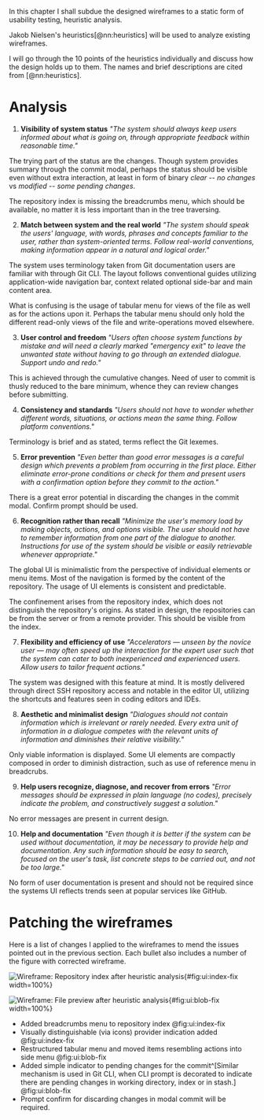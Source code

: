 In this chapter I shall subdue the designed wireframes to a static form of usability testing, heuristic analysis.

Jakob Nielsen's heuristics[@nn:heuristics] will be used to analyze existing wireframes.

I will go through the 10 points of the heuristics individually and discuss how the design holds up to them.
The names and brief descriptions are cited from [@nn:heuristics].

# Analysis

1. **Visibility of system status**
_"The system should always keep users informed about what is going on, through appropriate feedback within reasonable time."_

The trying part of the status are the changes.
Though system provides summary through the commit modal, perhaps the status should be visible even without extra interaction, at least in form of binary _clear -- no changes_ vs _modified -- some pending changes_.

The repository index is missing the breadcrumbs menu, which should be available, no matter it is less important than in the tree traversing.

2. **Match between system and the real world**
_"The system should speak the users' language, with words, phrases and concepts familiar to the user, rather than system-oriented terms. Follow real-world conventions, making information appear in a natural and logical order."_

The system uses terminology taken from Git documentation users are familiar with through Git CLI.
The layout follows conventional guides utilizing application-wide navigation bar, context related optional side-bar and main content area.

What is confusing is the usage of tabular menu for views of the file as well as for the actions upon it.
Perhaps the tabular menu should only hold the different read-only views of the file and write-operations moved elsewhere.

3. **User control and freedom**
_"Users often choose system functions by mistake and will need a clearly marked "emergency exit" to leave the unwanted state without having to go through an extended dialogue. Support undo and redo."_

This is achieved through the cumulative changes.
Need of user to commit is thusly reduced to the bare minimum, whence they can review changes before submitting.

4. **Consistency and standards**
_"Users should not have to wonder whether different words, situations, or actions mean the same thing. Follow platform conventions."_

Terminology is brief and as stated, terms reflect the Git lexemes.

5. **Error prevention**
_"Even better than good error messages is a careful design which prevents a problem from occurring in the first place. Either eliminate error-prone conditions or check for them and present users with a confirmation option before they commit to the action."_

There is a great error potential in discarding the changes in the commit modal.
Confirm prompt should be used.

6. **Recognition rather than recall**
_"Minimize the user's memory load by making objects, actions, and options visible. The user should not have to remember information from one part of the dialogue to another. Instructions for use of the system should be visible or easily retrievable whenever appropriate."_

The global UI is minimalistic from the perspective of individual elements or menu items.
Most of the navigation is formed by the content of the repository.
The usage of UI elements is consistent and predictable.

The confinement arises from the repository index, which does not distinguish the repository's origins.
As stated in design, the repositories can be from the server or from a remote provider.
This should be visible from the index.

7. **Flexibility and efficiency of use**
_"Accelerators — unseen by the novice user — may often speed up the interaction for the expert user such that the system can cater to both inexperienced and experienced users. Allow users to tailor frequent actions."_

The system was designed with this feature at mind.
It is mostly delivered through direct SSH repository access and notable in the editor UI, utilizing the shortcuts and features seen in coding editors and IDEs.

8. **Aesthetic and minimalist design**
_"Dialogues should not contain information which is irrelevant or rarely needed. Every extra unit of information in a dialogue competes with the relevant units of information and diminishes their relative visibility."_

Only viable information is displayed.
Some UI elements are compactly composed in order to diminish distraction, such as use of reference menu in breadcrubs. 

9. **Help users recognize, diagnose, and recover from errors**
_"Error messages should be expressed in plain language (no codes), precisely indicate the problem, and constructively suggest a solution."_

No error messages are present in current design.

10. **Help and documentation**
_"Even though it is better if the system can be used without documentation, it may be necessary to provide help and documentation. Any such information should be easy to search, focused on the user's task, list concrete steps to be carried out, and not be too large."_

No form of user documentation is present and should not be required since the systems UI reflects trends seen at popular services like GitHub.

# Patching the wireframes

Here is a list of changes I applied to the wireframes to mend the issues pointed out in the previous section.
Each bullet also includes a number of the figure with corrected wireframe.

![Wireframe: Repository index after heuristic analysis](./src/assets/images/ui/index-fixed){#fig:ui:index-fix width=100%}

![Wireframe: File preview  after heuristic analysis](./src/assets/images/ui/blob-fixed){#fig:ui:blob-fix width=100%}


- Added breadcrumbs menu to repository index @fig:ui:index-fix
- Visually distinguishable (via icons) provider indication added @fig:ui:index-fix
- Restructured tabular menu and moved items resembling actions into side menu @fig:ui:blob-fix
- Added simple indicator to pending changes for the commit^[Similar mechanism is used in Git CLI, when CLI prompt is decorated to indicate there are pending changes in working directory, index or in stash.] @fig:ui:blob-fix
- Prompt confirm for discarding changes in modal commit will be required.
